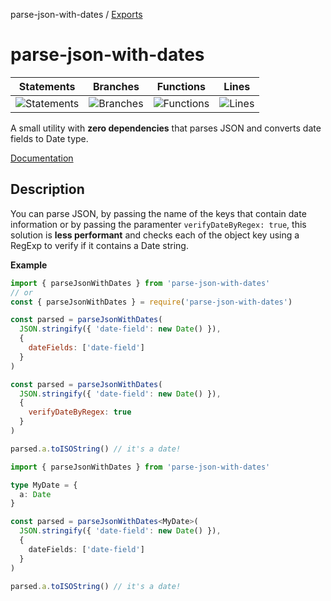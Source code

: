 parse-json-with-dates / [Exports](modules.md)

# parse-json-with-dates

| Statements                | Branches                | Functions                | Lines                |
| ------------------------- | ----------------------- | ------------------------ | -------------------- |
| ![Statements](https://img.shields.io/badge/Coverage-100%25-brightgreen.svg) | ![Branches](https://img.shields.io/badge/Coverage-90%25-brightgreen.svg) | ![Functions](https://img.shields.io/badge/Coverage-100%25-brightgreen.svg) | ![Lines](https://img.shields.io/badge/Coverage-100%25-brightgreen.svg) |

A small utility with **zero dependencies** that parses JSON and converts date fields to Date type.  

[Documentation](./docs/modules.md)

## Description

You can parse JSON, by passing the name of the keys that contain date information or by passing the paramenter `verifyDateByRegex: true`, this solution is **less performant** and checks each of the object key using a RegExp to verify if it contains a Date string.

**Example**

```js
import { parseJsonWithDates } from 'parse-json-with-dates'
// or
const { parseJsonWithDates } = require('parse-json-with-dates')

const parsed = parseJsonWithDates(
  JSON.stringify({ 'date-field': new Date() }),
  {
    dateFields: ['date-field']
  }
)

const parsed = parseJsonWithDates(
  JSON.stringify({ 'date-field': new Date() }),
  {
    verifyDateByRegex: true
  }
)

parsed.a.toISOString() // it's a date!
```

```typescript
import { parseJsonWithDates } from 'parse-json-with-dates'

type MyDate = {
  a: Date
}

const parsed = parseJsonWithDates<MyDate>(
  JSON.stringify({ 'date-field': new Date() }),
  {
    dateFields: ['date-field']
  }
)

parsed.a.toISOString() // it's a date!
```
